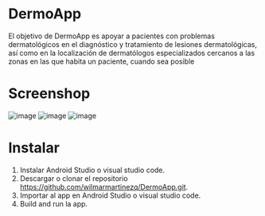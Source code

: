 # DermoApp

El objetivo de DermoApp es apoyar a pacientes con problemas dermatológicos en el diagnóstico y tratamiento de lesiones dermatológicas, así como en la localización de dermatólogos especializados cercanos a las zonas en las que habita un paciente, cuando sea posible

# Screenshop
![image](https://user-images.githubusercontent.com/79046602/216842690-7e828eba-008f-4200-8e10-bc4605c00cec.png)
![image](https://user-images.githubusercontent.com/79046602/216842725-106ded1f-6c53-4c26-a3d9-6a6c54dae696.png)
![image](https://user-images.githubusercontent.com/79046602/219998369-44ae2475-1021-4a80-91d4-b8539a78f5d0.png)


# Instalar
1. Instalar Android Studio o visual studio code.
2. Descargar o clonar el repositorio https://github.com/wilmarmartinezq/DermoApp.git.
3. Importar al app en Android Studio o visual studio code.
4. Build and run la app.

